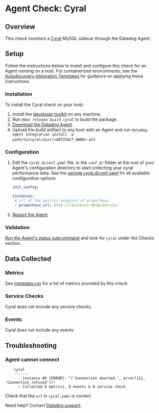 # Agent Check: Cyral

## Overview

This check monitors a [Cyral][1] MySQL sidecar through the Datadog Agent.

## Setup

Follow the instructions below to install and configure this check for an Agent running on a host. For containerized environments, see the [Autodiscovery Integration Templates][2] for guidance on applying these instructions.

### Installation

To install the Cyral check on your host:

1. Install the [developer toolkit][8] on any machine.
2. Run `ddev release build cyral` to build the package.
3. [Download the Datadog Agent](https://app.datadoghq.com/account/settings#agent).
4. Upload the build artifact to any host with an Agent and run `datadog-agent integration install -w path/to/cyral/dist/<ARTIFACT_NAME>.whl`.

### Configuration

1. Edit the `cyral.d/conf.yaml` file, in the `conf.d/` folder at the root of your Agent's configuration directory to start collecting your cyral performance data. See the [sample cyral.d/conf.yaml][3] for all available configuration options.

    ```yaml
    init_config:

    instances:
     # url of the metrics endpoint of prometheus
     - prometheus_url: http://localhost:9018/metrics
    ```

2. [Restart the Agent][4].

### Validation

[Run the Agent's status subcommand][5] and look for `cyral` under the Checks section.

## Data Collected

### Metrics

See [metadata.csv][6] for a list of metrics provided by this check.

### Service Checks

Cyral does not include any service checks.

### Events

Cyral does not include any events.

## Troubleshooting

### Agent cannot connect

```text
    cyral
    -------
      - instance #0 [ERROR]: "('Connection aborted.', error(111, 'Connection refused'))"
      - Collected 0 metrics, 0 events & 0 service check
```

Check that the `url` in `cyral.yaml` is correct.

Need help? Contact [Datadog support][7].

[1]: **LINK_TO_INTEGRATION_SITE**
[2]: https://docs.datadoghq.com/agent/kubernetes/integrations/
[3]: https://github.com/DataDog/integrations-extras/blob/master/cyral/datadog_checks/cyral/data/conf.yaml.example
[4]: https://docs.datadoghq.com/agent/guide/agent-commands/#start-stop-and-restart-the-agent
[5]: https://docs.datadoghq.com/agent/guide/agent-commands/#agent-status-and-information
[6]: https://github.com/DataDog/integrations-extras/blob/master/cyral/metadata.csv
[7]: https://docs.datadoghq.com/help/
[8]: https://docs.datadoghq.com/developers/integrations/new_check_howto/#developer-toolkit
[9]: https://app.datadoghq.com/account/settings#agent
